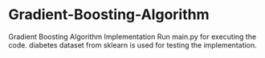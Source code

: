 # Gradient-Boosting-Algorithm
Gradient Boosting Algorithm Implementation
Run main.py for executing the code.
diabetes dataset from sklearn is used for testing the implementation.
